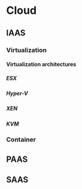 # Cloud

## IAAS

[Virtualization]: Virtualization/README.md
### Virtualization

#### Virtualization architectures

##### ESX

##### Hyper-V

##### XEN

##### KVM
### Container

## PAAS

## SAAS